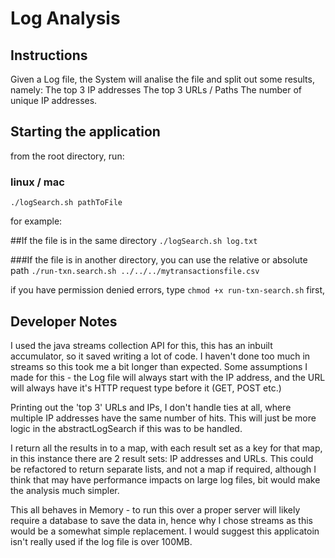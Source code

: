 # Log Analysis

## Instructions

Given a Log file, the System will analise the file and split out some results, namely:
The top 3 IP addresses
The top 3 URLs / Paths
The number of unique IP addresses.

## Starting the application
from the root directory, run:

### linux / mac
```./logSearch.sh pathToFile```

for example:

##If the file is in the same directory
```./logSearch.sh log.txt```

###If the file is in another directory, you can use the relative or absolute path
```./run-txn.search.sh ../../../mytransactionsfile.csv```

if you have permission denied errors, type ```chmod +x run-txn-search.sh``` first,

## Developer Notes
I used the java streams collection API for this, this has an inbuilt accumulator, so it saved writing a lot of code.
I haven't done too much in streams so this took me a bit longer than expected.
Some assumptions I made for this - the Log file will always start with the IP address, and the URL will always have it's HTTP request type before it (GET, POST etc.)

Printing out the 'top 3' URLs and IPs, I don't handle ties at all, where multiple IP addresses have the same number of hits. This will just be more logic in the abstractLogSearch if this was to be handled.

I return all the results in to a map, with each result set as a key for that map, in this instance there are 2 result sets: IP addresses and URLs.
This could be refactored to return separate lists, and not a map if required, although I think that may have performance impacts on large log files, bit would make the analysis much simpler.

This all behaves in Memory - to run this over a proper server will likely require a database to save the data in, hence why I chose streams as this would be a somewhat simple replacement.
I would suggest this applicatoin isn't really used if the log file is over 100MB.

